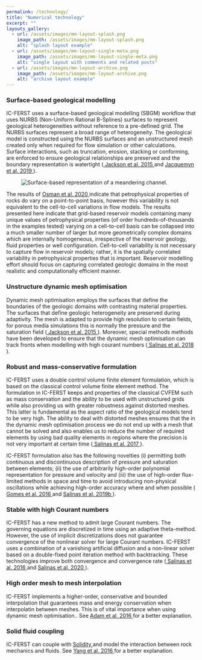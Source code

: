 ```yaml
---
permalink: /technology/
title: "Numerical technology"
excerpt: ""
layouts_gallery:
  - url: /assets/images/mm-layout-splash.png
    image_path: /assets/images/mm-layout-splash.png
    alt: "splash layout example"
  - url: /assets/images/mm-layout-single-meta.png
    image_path: /assets/images/mm-layout-single-meta.png
    alt: "single layout with comments and related posts"
  - url: /assets/images/mm-layout-archive.png
    image_path: /assets/images/mm-layout-archive.png
    alt: "archive layout example"
---
```


### Surface-based geological modelling

IC-FERST uses a surface-based geological modelling (SBGM) workflow that uses NURBS (Non-Uniform Rational B-Splines) surfaces to represent geological heterogeneities without reference to a pre-defined grid. The NURBS surfaces represent a broad range of heterogeneity. The geological model is constructed using the NURBS surfaces and an unstructured mesh created only when required for flow simulation or other calculations. Surface interactions, such as truncation, erosion, stacking or conforming, are enforced to ensure geological relationships are preserved and the boundary representation is watertight (<a href="https://www.onepetro.org/journal-paper/SPE-163633-PA">
          Jackson et al. 2015
       </a> and <a href="https://link.springer.com/article/10.1007/s11004-018-9764-8">
           Jacquemyn et al. 2019
      </a>).

<figure>
  <img src="{{ '/assets/images/meandering_animation02_w800.gif' | absolute_url }}" alt="Surface-based representation of a meandering channel.">
</figure>

The results of <a href="https://doi.org/10.1007/s11004-020-09877-y">
          Osman et al. 2020
       </a> indicate that petrophysical properties of rocks do vary on a point-to-point basis, however this variability is not equivalent to the cell-to-cell variations in flow models. The results presented here indicate that grid-based reservoir models containing many unique values of petrophysical properties (of order hundreds-of-thousands in the examples tested) varying on a cell-to-cell basis can be collapsed into a much smaller number of larger but more geometrically complex domains which are internally homogeneous, irrespective of the reservoir geology, fluid properties or well configuration. Cell-to-cell variability is not necessary to capture flow in reservoir models; rather, it is the spatially correlated variability in petrophysical properties that is important. Reservoir modelling effort should focus on capturing correlated geologic domains in the most realistic and computationally efficient manner.

### Unstructure dynamic mesh optimisation

Dynamic mesh optimisation employs the surfaces that define the boundaries of the geologic
domains with contrasting material properties. The surfaces that define geologic heterogeneity are preserved during adaptivity. The mesh is adapted to provide high resolution to certain fields, for porous media simulations this is normally the pressure and the saturation field (<a href="https://www.onepetro.org/journal-paper/SPE-163633-PA">
          Jackson et al. 2015
       </a>). Moreover, special methods methods have been developed to ensure that the dynamic mesh optimisation can track fronts when modelling with high courant numbers (<a href="https://doi.org/10.1007/s10596-018-9759-z">
          Salinas et al. 2018
       </a>).
      
      
### Robust and mass-conservative formulation

IC-FERST uses a double control volume finite element formulation, which is based on the classical control volume finite element method. 
The formulation in IC-FERST keeps and properties of the classical CVFEM such as mass conservation and the ability to be used with unstructured grids while also providing us with greater robustness against distorted meshes. This latter is fundamental as the aspect ratio of the geological models tend to be very high. The ability to deal with distorted meshes ensures that the in the dynamic mesh optimisation process we do not end up with a mesh that cannot be solved and also enables us to reduce the number of required elements by using bad quality elements in regions where the precision is not very important at certain time (<a href="https://doi.org/10.1002/fld.4381">
           Salinas et al. 2017
      </a>).

IC-FERST formulation also has the following novelties (i) permitting both continuous and discontinuous description of pressure and saturation
between elements; (ii) the use of arbitrarily high-order polynomial representation for pressure and velocity
and (iii) the use of high-order flux-limited methods in space and time to avoid introducing non-physical
oscillations while achieving high-order accuracy where and when possible (<a href="http://onlinelibrary.wiley.com/doi/10.1002/fld.4275/abstract">
           Gomes et al. 2016
      </a> and
      <a href="https://www.sciencedirect.com/science/article/pii/S0021999117307313?via%3Dihub">
           Salinas et al. 2019b
      </a>).      
      
       
### Stable with high Courant numbers

IC-FERST has a new method to admit large Courant numbers. The governing equations are discretized in time using an adaptive theta-method. However, the use of
implicit discretizations does not guarantee convergence of the nonlinear solver for large Courant numbers.
IC-FERST uses a combination of a vanishing artificial diffusion and a non-linear solver based on a double-fixed point iteration method with backtracking. These technologies improve both
convergence and convergence rate (<a href="http://onlinelibrary.wiley.com/doi/10.1002/fld.4357/full">
           Salinas et al. 2016
      </a> and 
      <a href="https://www.sciencedirect.com/science/article/pii/S0045782519304001?via%3Dihub">
           Salinas et al. 2020
      </a>).


### High order mesh to mesh interpolation
IC-FERST implements a higher-order, conservative and bounded interpolation that guarantees mass and energy conservation when interpolatin between meshes. This is of vital importance when using dynamic mesh optimisation.. See <a href="http://www.sciencedirect.com/science/article/pii/S0021999116302030">
           Adam et al. 2016
      </a> for a better explanation.

### Solid fluid coupling
IC-FERST can couple with <a href="http://solidityproject.com/">
           Solidity
      </a> and model the interaction between rock mechanics and fluids. See <a href="http://www.sciencedirect.com/science/article/pii/S0021999116301802">
           Yang et al. 2016
      </a> for a better explanation.



